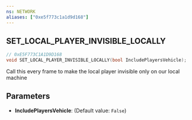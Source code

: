 ```yaml
---
ns: NETWORK
aliases: ["0xe5f773c1a1d9d168"]
---
```

## SET_LOCAL_PLAYER_INVISIBLE_LOCALLY

```c
// 0xE5F773C1A1D9D168
void SET_LOCAL_PLAYER_INVISIBLE_LOCALLY(bool IncludePlayersVehicle);
```

Call this every frame to make the local player invisible only on our local machine


## Parameters
* **IncludePlayersVehicle**: (Default value: `False`)
